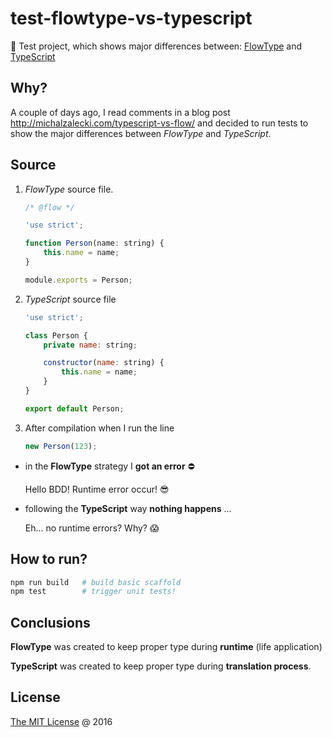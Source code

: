 # test-flowtype-vs-typescript

:ledger: Test project, which shows major differences between: [FlowType](https://flowtype.org/) and [TypeScript](https://www.typescriptlang.org/)

## Why?

A couple of days ago, I read comments in a blog post <http://michalzalecki.com/typescript-vs-flow/>
and decided to run tests to show the major differences between *FlowType* and *TypeScript*.

## Source

1. *FlowType* source file.

    ```javascript
    /* @flow */

    'use strict';

    function Person(name: string) {
        this.name = name;
    }

    module.exports = Person;
    ```

2. *TypeScript* source file

    ```javascript
    'use strict';

    class Person {
        private name: string;

        constructor(name: string) {
            this.name = name;
        }
    }

    export default Person;
    ```

3. After compilation when I run the line

    ```javascript
    new Person(123);
    ```

* in the **FlowType** strategy I **got an error** &#x26D4;

    Hello BDD! Runtime error occur! &#x1F60E;

* following the **TypeScript** way **nothing happens** ...

    Eh... no runtime errors? Why? &#x1F631;

## How to run?

```bash
npm run build   # build basic scaffold
npm test        # trigger unit tests!
```

## Conclusions

**FlowType** was created to keep proper type during **runtime** (life application)

**TypeScript** was created to keep proper type during **translation process**.

## License

[The MIT License](http://piecioshka.mit-license.org) @ 2016
